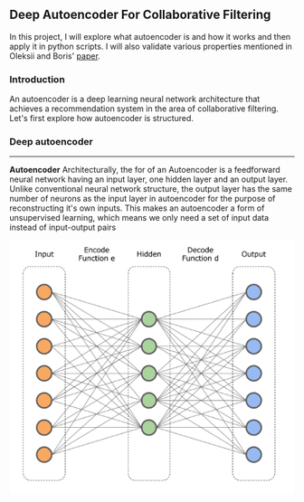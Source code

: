 ## Deep Autoencoder For Collaborative Filtering

In this project, I will explore what autoencoder is and how it works and then apply it in python scripts. I will also validate various properties mentioned in Oleksii and Boris' [paper](https://arxiv.org/pdf/1708.01715.pdf). 

### Introduction
An autoencoder is a deep learning neural network architecture that achieves a recommendation system in the area of collaborative filtering. Let's first explore how autoencoder is structured. 

### Deep autoencoder
****
**Autoencoder**
Architecturally, the for of an Autoencoder is a feedforward neural network having an input layer, one hidden layer and an output layer. Unlike conventional neural network structure, the output layer has the same number of neurons as the input layer in autoencoder for the purpose of reconstructing it's own inputs. This makes an autoencoder a form of unsupervised learning, which means we only need a set of input data instead of input-output pairs

![](https://github.com/butroy/movie-autoencoder/blob/master/plots/Fig1.png)



